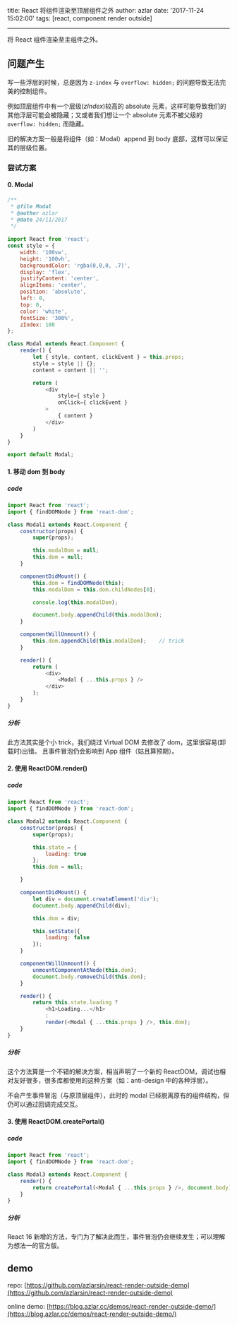 title: React 将组件渲染至顶层组件之外
author: azlar
date: '2017-11-24 15:02:00'
tags: [react, component render outside]

---

将 React 组件渲染至主组件之外。
<!-- desc -->

## 问题产生
写一些浮层的时候，总是因为 `z-index` 与 `overflow: hidden;` 的问题导致无法完美的控制组件。

例如顶层组件中有一个层级(*zIndex*)较高的 absolute 元素，这样可能导致我们的其他浮层可能会被隐藏；又或者我们想让一个 absolute 元素不被父级的 `overflow: hidden;` 而隐藏。

旧的解决方案一般是将组件（如：Modal）append 到 body 底部，这样可以保证其的层级位置。

### 尝试方案
#### 0. Modal
```js
/**
 * @file Modal
 * @author azlar
 * @date 24/11/2017
 */
 
import React from 'react';
const style = {
    width: '100vw',
    height: '100vh',
    backgroundColor: 'rgba(0,0,0, .7)',
    display: 'flex',
    justifyContent: 'center',
    alignItems: 'center',
    position: 'absolute',
    left: 0,
    top: 0,
    color: 'white',
    fontSize: '300%',
    zIndex: 100
};

class Modal extends React.Component {
    render() {
        let { style, content, clickEvent } = this.props;
        style = style || {};
        content = content || '';

        return (
            <div
                style={ style }
                onClick={ clickEvent }
            >
                { content }
            </div>
        )
    }
}

export default Modal;
```
#### 1. 移动 dom 到 body
##### code
```js
import React from 'react';
import { findDOMNode } from 'react-dom';

class Modal1 extends React.Component {
    constructor(props) {
        super(props);

        this.modalDom = null;
        this.dom = null;
    }

    componentDidMount() {
        this.dom = findDOMNode(this);
        this.modalDom = this.dom.childNodes[0];

        console.log(this.modalDom);

        document.body.appendChild(this.modalDom);
    }

    componentWillUnmount() {
        this.dom.appendChild(this.modalDom);    // trick
    }

    render() {
        return (
            <div>
                <Modal { ...this.props } />
            </div>
        );
    }
}
```

##### 分析
此方法其实是个小 trick，我们绕过 Virtual DOM 去修改了 dom，这里很容易(卸载时)出错。
且事件冒泡仍会影响到 App 组件（姑且算预期）。

#### 2. 使用 ReactDOM.render()
##### code
```js
import React from 'react';
import { findDOMNode } from 'react-dom';

class Modal2 extends React.Component {
    constructor(props) {
        super(props);

        this.state = {
            loading: true
        };
        this.dom = null;

    }

    componentDidMount() {
        let div = document.createElement('div');
        document.body.appendChild(div);

        this.dom = div;

        this.setState({
            loading: false
        });
    }

    componentWillUnmount() {
        unmountComponentAtNode(this.dom);
        document.body.removeChild(this.dom);
    }

    render() {
        return this.state.loading ?
            <h1>Loading...</h1>
            :
            render(<Modal { ...this.props } />, this.dom);
    }
}
```
##### 分析
这个方法算是一个不错的解决方案，相当声明了一个新的 ReactDOM，调试也相对友好很多，很多库都使用的这种方案（如：anti-design 中的各种浮层）。

不会产生事件冒泡（与原顶层组件），此时的 modal 已经脱离原有的组件结构，但仍可以通过回调完成交互。

#### 3. 使用 ReactDOM.createPortal()
##### code
```js
import React from 'react';
import { findDOMNode } from 'react-dom';

class Modal3 extends React.Component {
    render() {
        return createPortal(<Modal { ...this.props } />, document.body);
    }
}
```
##### 分析
React 16 新增的方法，专门为了解决此而生，事件冒泡仍会继续发生；可以理解为想法一的官方版。


## demo
repo: [https://github.com/azlarsin/react-render-outside-demo](https://github.com/azlarsin/react-render-outside-demo)

online demo: [https://blog.azlar.cc/demos/react-render-outside-demo/](https://blog.azlar.cc/demos/react-render-outside-demo/)

